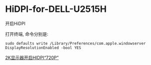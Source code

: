 # HiDPI-for-DELL-U2515H

开启HiDPI

打开终端, 命令分别是:

```
sudo defaults write /Library/Preferences/com.apple.windowserver DisplayResolutionEnabled -bool YES
```

[2K显示器开启HIDPI“720P”
](https://www.jianshu.com/p/c806488163c1)


